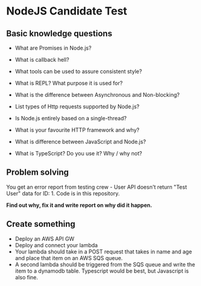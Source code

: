 # NodeJS Candidate Test

## Basic knowledge questions

- What are Promises in Node.js?

- What is callback hell?

- What tools can be used to assure consistent style?

- What is REPL? What purpose it is used for?

- What is the difference between Asynchronous and Non-blocking?

- List types of Http requests supported by Node.js?

- Is Node.js entirely based on a single-thread?

- What is your favourite HTTP framework and why?

- What is difference between JavaScript and Node.js?

- What is TypeScript? Do you use it? Why / why not?

## Problem solving

You get an error report from testing crew - User API doesn't return "Test User" data for ID: 1.
Code is in this repository.

**Find out why, fix it and write report on why did it happen.**

## Create something

- Deploy an AWS API GW
- Deploy and connect your lambda
- Your lambda should take in a POST request that takes in name and age and place that item on an AWS SQS queue.
- A second lambda should be triggered from the SQS queue and write the item to a dynamodb table.
Typescript would be best, but Javascript is also fine.
